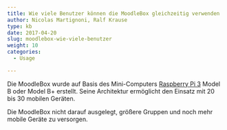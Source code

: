 ```yaml
---
title: Wie viele Benutzer können die MoodleBox gleichzeitig verwenden
author: Nicolas Martignoni, Ralf Krause
type: kb
date: 2017-04-20
slug: moodlebox-wie-viele-benutzer
weight: 10
categories:
  - Usage

---
```

Die MoodleBox wurde auf Basis des Mini-Computers [Raspberry Pi 3][1] Model B oder Model B+ erstellt. Seine Architektur ermöglicht den Einsatz mit 20 bis 30 mobilen Geräten.

Die MoodleBox nicht darauf ausgelegt, größere Gruppen und noch mehr mobile Geräte zu versorgen.

 [1]: https://www.raspberrypi.org/
